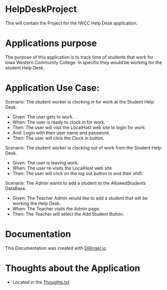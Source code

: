 # HelpDeskProject
This will contain the Project for the IWCC Help Desk application.

# Applications purpose
The purpose of this application is to track time of students that work for Iowa Western Community College. In specific they would be working for the student Help Desk.

# Application Use Case:
Scenario: The student worker is clocking in for work at the Student Help Desk.
- Given: The user gets to work.
- When: The user is ready to clock in for work.
- Then: The user will visit the LocalHost web site to login for work.
- And: Login with their user name and password.
- Then: The user will click the Clock in button.

Scenario: The student worker is clocking out of work from the Student Help Desk.
- Given: The user is leaving work.
- When: The user re-visits the LocalHost web site
- Then: The user will click on the log out button to end their shift.

Scenario: The Admin wants to add a student to the AllowedStudents DataBase.
- Given: The Teacher Admin would like to add a student that will be working the Help Desk.
- When: The Teacher visits the Admin page.
- Then: The Teacher will select the Add Student Button.

# Documentation
This Documentation was created with [Dillinger.io](https://dillinger.io/)

# Thoughts about the Application
- Located in the [Thoughts.txt](https://github.com/IwccHelpDesk/HelpDeskProject/blob/master/HelpDeskApplication/Thoughts.txt)